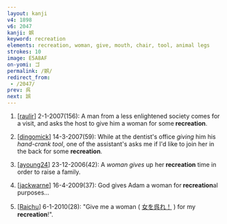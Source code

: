 ```yaml
---
layout: kanji
v4: 1898
v6: 2047
kanji: 娯
keyword: recreation
elements: recreation, woman, give, mouth, chair, tool, animal legs
strokes: 10
image: E5A8AF
on-yomi: ゴ
permalink: /娯/
redirect_from:
 - /2047/
prev: 呉
next: 誤
---
```


1) [<a href="http://kanji.koohii.com/profile/raulir">raulir</a>] 2-1-2007(156): A man from a less enlightened society comes for a visit, and asks the host to give him a woman for some<strong> recreation</strong>.

2) [<a href="http://kanji.koohii.com/profile/dingomick">dingomick</a>] 14-3-2007(59): While at the dentist&#039;s office <em>giving</em> him his <em>hand-crank tool</em>, one of the assistant&#039;s asks me if I&#039;d like to join her in the back for some <strong>recreation</strong>.

3) [<a href="http://kanji.koohii.com/profile/ayoung24">ayoung24</a>] 23-12-2006(42): A <em>woman</em> <em>gives</em> up her<strong> recreation</strong> time in order to raise a family.

4) [<a href="http://kanji.koohii.com/profile/jackwarne">jackwarne</a>] 16-4-2009(37): God gives Adam a woman for<strong> recreation</strong>al purposes...

5) [<a href="http://kanji.koohii.com/profile/Raichu">Raichu</a>] 6-1-2010(28): &quot;Give me a woman ( <a href="midori://search?text=女を呉れ！">女を呉れ！</a> ) for my<strong> recreation</strong>!&quot;.

